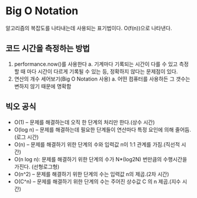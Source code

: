 # Big O Notation
알고리즘의 복잡도를 나타내는데 사용되는 표기법이다. O(f(n))으로 나타낸다.

## 코드 시간을 측정하는 방법
1. performance.now()를 사용한다
    a. 기계마다 기록되는 시간이 다를 수 있고 측정할 때 마다 시간이 다르게 기록될 수 있는 등, 정확하지 않다는 문제점이 있다.
2. 연산의 개수 세어보기(Big O Notation 사용)
    a. 어떤 컴퓨터를 사용하든 그 갯수는 변하지 않기 때문에 명확함

## 빅오 공식
* O(1) – 문제를 해결하는데 오직 한 단계의 처리만 한다.(상수 시간)
* O(log n) – 문제를 해결하는데 필요한 단계들이 연산마다 특정 요인에 의해 줄어듬.(로그 시간)
* O(n) – 문제를 해결하기 위한 단계의 수와 입력값 n이 1:1 관계를 가짐.(직선적 시간)
* O(n log n): 문제를 해결하기 위한 단계의 수가 N*(log2N) 번만큼의 수행시간을 가진다. (선형로그형)
* O(n^2) – 문제를 해결하기 위한 단계의 수는 입력값 n의 제곱.(2차 시간)
* O(C^n) – 문제를 해결하기 위한 단계의 수는 주어진 상수값 C 의 n 제곱.(지수 시간)